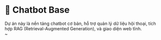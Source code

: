 # 🤖 Chatbot Base

Dự án này là nền tảng chatbot cơ bản, hỗ trợ quản lý dữ liệu hội thoại, tích hợp RAG (Retrieval-Augmented Generation), và giao diện web tĩnh.  
~